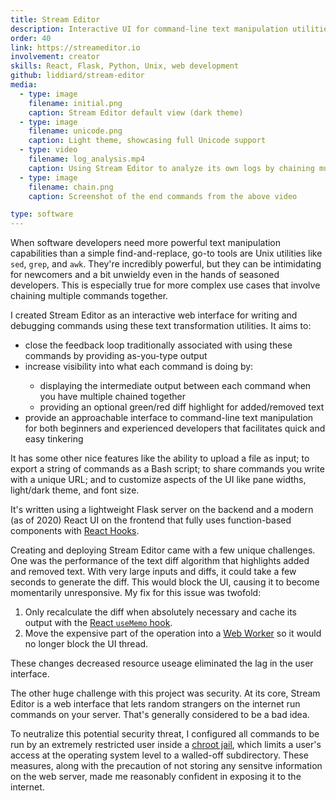```yaml
---
title: Stream Editor
description: Interactive UI for command-line text manipulation utilities
order: 40
link: https://streameditor.io
involvement: creator
skills: React, Flask, Python, Unix, web development
github: liddiard/stream-editor
media:
  - type: image
    filename: initial.png
    caption: Stream Editor default view (dark theme)
  - type: image
    filename: unicode.png
    caption: Light theme, showcasing full Unicode support
  - type: video
    filename: log_analysis.mp4
    caption: Using Stream Editor to analyze its own logs by chaining multiple commands together
  - type: image
    filename: chain.png
    caption: Screenshot of the end commands from the above video

type: software
---
```


When software developers need more powerful text manipulation capabilities than a simple find-and-replace, go-to tools are Unix utilities like `sed`, `grep`, and `awk`. They're incredibly powerful, but they can be intimidating for newcomers and a bit unwieldy even in the hands of seasoned developers. This is especially true for more complex use cases that involve chaining multiple commands together.

I created Stream Editor as an interactive web interface for writing and debugging commands using these text transformation utilities. It aims to:

<!-- Gastsby's markdown transformer doesn't render this list correctly: https://github.com/gatsbyjs/gatsby/issues/10870 -->
<ul>
  <li>close the feedback loop traditionally associated with using these commands by providing as-you-type output</li>
  <li>increase visibility into what each command is doing by:</li>
  <ul>
    <li>displaying the intermediate output between each command when you have multiple chained together</li>
    <li>providing an optional green/red diff highlight for added/removed text</li>
  </ul>
  <li>provide an approachable interface to command-line text manipulation for both beginners and experienced developers that facilitates quick and easy tinkering</li>
</ul>

It has some other nice features like the ability to upload a file as input; to export a string of commands as a Bash script; to share commands you write with a unique URL; and to customize aspects of the UI like pane widths, light/dark theme, and font size.

It's written using a lightweight Flask server on the backend and a modern (as of 2020) React UI on the frontend that fully uses function-based components with [React Hooks](https://reactjs.org/docs/hooks-intro.html).

Creating and deploying Stream Editor came with a few unique challenges. One was the performance of the text diff algorithm that highlights added and removed text. With very large inputs and diffs, it could take a few seconds to generate the diff. This would block the UI, causing it to become momentarily unresponsive. My fix for this issue was twofold:

1. Only recalculate the diff when absolutely necessary and cache its output with the [React `useMemo` hook](https://reactjs.org/docs/hooks-reference.html#usememo).
2. Move the expensive part of the operation into a [Web Worker](https://developer.mozilla.org/en-US/docs/Web/API/Web_Workers_API/Using_web_workers) so it would no longer block the UI thread.

These changes decreased resource useage eliminated the lag in the user interface.

The other huge challenge with this project was security. At its core, Stream Editor is a web interface that lets random strangers on the internet run commands on your server. That's generally considered to be a bad idea. 

To neutralize this potential security threat, I configured all commands to be run by an extremely restricted user inside a [chroot jail](https://en.wikipedia.org/wiki/Chroot), which limits a user's access at the operating system level to a walled-off subdirectory. These measures, along with the precaution of not storing any sensitve information on the web server, made me reasonably confident in exposing it to the internet.
